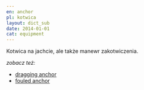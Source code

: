 ```yaml
---
en: anchor
pl: kotwica
layout: dict_sub
date: 2014-01-01
cat: equipment
---
```


Kotwica na jachcie, ale także manewr zakotwiczenia.

*zobacz też:*

* [dragging anchor](/dict/d/dragging-anchor/)
* [fouled anchor](/dict/f/fouled-anchor/)